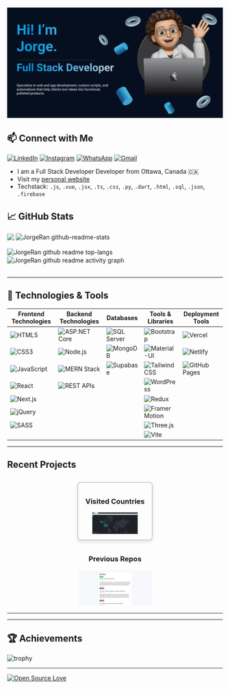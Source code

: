 [![Jorge Rangel](https://github.com/JorgeRan/JorgeRan/blob/main/img/banner.png)](https://jorgeran.github.io/Personal-Website/)

## 📫 Connect with Me

[![LinkedIn](https://img.shields.io/badge/LinkedIn-%230077B5?style=for-the-badge&logo=LinkedIn&logoColor=white)](https://www.linkedin.com/in/jorgerangel-t)
[![Instagram](https://img.shields.io/badge/Instagram-%23E4405F?style=for-the-badge&logo=Instagram&logoColor=white)](https://www.instagram.com/jorge_rangel17)
[![WhatsApp](https://img.shields.io/badge/WhatsApp-%2325D366?style=for-the-badge&logo=WhatsApp&logoColor=white)](https://api.whatsapp.com/send?phone=+527225207708&text=hi%20Matin.%20how%20are%20you%3F)
[![Gmail](https://img.shields.io/badge/Gmail-%23EA4335?style=for-the-badge&logo=Gmail&logoColor=white)](mailto:jorgerangel.coding@gmail.com)

* I am a Full Stack Developer Developer from Ottawa, Canada 🇨🇦
* Visit my [personal website](https://jorgeran.github.io/Personal-Website/) 
* Techstack: `.js`, `.vue`, `.jsx`, `.ts`, `.css`, `.py`, `.dart`, `.html`, `.sql`, `.json`, `.firebase`


## 📈 GitHub Stats

<div>
  <img align="center" src="https://github-readme-streak-stats-eight.vercel.app/?user=JorgeRan&theme=react&mode=weekly" width="51%" />
  <img align="center" src="https://github-readme-stats.vercel.app/api?username=JorgeRan&layout=compact&show_icons=true&theme=react" alt="JorgeRan github-readme-stats" width="48%" />
</div>
<br />
<div>
  <img align="center" src="https://github-readme-stats.vercel.app/api/top-langs/?username=JorgeRan&layout=compact&theme=react" alt="JorgeRan github readme top-langs" width="39%" />
  <img align="center" src="https://github-readme-activity-graph.vercel.app/graph?username=JorgeRan&theme=merko" alt="JorgeRan github readme activity graph" width="60%" />
</div>

<br />

---

## 🔧 Technologies & Tools

<div align="center">

| Frontend Technologies                                                                                                               | Backend Technologies                                                                                                                | Databases                                                                                                                                       | Tools & Libraries                                                                                                                           | Deployment Tools                                                                                                                      |
| ----------------------------------------------------------------------------------------------------------------------------------- | ----------------------------------------------------------------------------------------------------------------------------------- | ----------------------------------------------------------------------------------------------------------------------------------------------- | ------------------------------------------------------------------------------------------------------------------------------------------- | ------------------------------------------------------------------------------------------------------------------------------------- |
| ![HTML5](https://img.shields.io/badge/HTML5-E34F26?style=for-the-badge&logo=html5&logoColor=white&labelColor=CD3700)                | ![ASP.NET Core](https://img.shields.io/badge/ASP.NET%20Core-512BD4?style=for-the-badge&logo=.net&logoColor=white&labelColor=3A5FCD) | ![SQL Server](https://img.shields.io/badge/SQL%20Server-CC2927?style=for-the-badge&logo=microsoft-sql-server&logoColor=white&labelColor=8B2323) | ![Bootstrap](https://img.shields.io/badge/Bootstrap-563D7C?style=for-the-badge&logo=bootstrap&logoColor=white&labelColor=8B7355)            | ![Vercel](https://img.shields.io/badge/Vercel-000000?style=for-the-badge&logo=vercel&logoColor=white&labelColor=8B7355)               |
| ![CSS3](https://img.shields.io/badge/CSS3-1572B6?style=for-the-badge&logo=css3&logoColor=white&labelColor=104E8B)                   | ![Node.js](https://img.shields.io/badge/Node.js-43853D?style=for-the-badge&logo=node.js&logoColor=white&labelColor=2E8B57)          | ![MongoDB](https://img.shields.io/badge/MongoDB-47A248?style=for-the-badge&logo=mongodb&logoColor=white&labelColor=004D40)                     | ![Material-UI](https://img.shields.io/badge/Material--UI-0081CB?style=for-the-badge&logo=material-ui&logoColor=white&labelColor=104E8B)     | ![Netlify](https://img.shields.io/badge/Netlify-00C7B7?style=for-the-badge&logo=netlify&logoColor=white&labelColor=8B7355)            |
| ![JavaScript](https://img.shields.io/badge/JavaScript-EDD600?style=for-the-badge&logo=javascript&logoColor=white&labelColor=C8A800) | ![MERN Stack](https://img.shields.io/badge/MERN%20Stack-00D8FF?style=for-the-badge&logo=react&logoColor=white&labelColor=8B3A3A)    | ![Supabase](https://img.shields.io/badge/Supabase-3ECF8E?style=for-the-badge&logo=supabase&logoColor=white&labelColor=006E58)                   | ![Tailwind CSS](https://img.shields.io/badge/Tailwind%20CSS-38B2AC?style=for-the-badge&logo=tailwind-css&logoColor=white&labelColor=8B8378) | ![GitHub Pages](https://img.shields.io/badge/GitHub%20Pages-222222?style=for-the-badge&logo=github&logoColor=white&labelColor=8B7355) |
| ![React](https://img.shields.io/badge/React-20232a?style=for-the-badge&logo=react&logoColor=61DAFB&labelColor=101010)               | ![REST APIs](https://img.shields.io/badge/REST%20APIs-FF6F61?style=for-the-badge&logo=rest&logoColor=white&labelColor=8B7355)       |                                                                                                                                                 | ![WordPress](https://img.shields.io/badge/WordPress-21759B?style=for-the-badge&logo=wordpress&logoColor=white&labelColor=104E8B)            |                                                                                                                                       |
| ![Next.js](https://img.shields.io/badge/Next.js-000000?style=for-the-badge&logo=next.js&logoColor=white&labelColor=8B7355)          |                                                                                                                                     |                                                                                                                                                 | ![Redux](https://img.shields.io/badge/Redux-764ABC?style=for-the-badge&logo=redux&logoColor=white&labelColor=8B7355)                        |                                                                                                                                       |
| ![jQuery](https://img.shields.io/badge/jQuery-0769AD?style=for-the-badge&logo=jquery&logoColor=white&labelColor=104E8B)             |                                                                                                                                     |                                                                                                                                                 | ![Framer Motion](https://img.shields.io/badge/Framer%20Motion-0055FF?style=for-the-badge&logo=framer&logoColor=white&labelColor=8B7355)     |                                                                                                                                       |
| ![SASS](https://img.shields.io/badge/SASS-CC6699?style=for-the-badge&logo=sass&logoColor=white&labelColor=8B7355)                   |                                                                                                                                     |                                                                                                                                                 | ![Three.js](https://img.shields.io/badge/Three.js-000000?style=for-the-badge&logo=three.js&logoColor=white&labelColor=8B7355)               |                                                                                                                                       |
|                                                                                                                                     |                                                                                                                                     |                                                                                                                                                 | ![Vite](https://img.shields.io/badge/Vite-646CFF?style=for-the-badge&logo=vite&logoColor=white&labelColor=8B7355)                           |                                                                                                                                       |

</div>

---

## Recent Projects

<div align="center">
  <div style="display: inline-block; border: 2px solid #ccc; border-radius: 8px; width: 30%; margin: 10px; padding: 10px; box-shadow: 0 4px 8px rgba(0, 0, 0, 0.1);">
    <h3>Visited Countries</h3>
    <a href="https://github.com/JorgeRan/Visited-Countries">
        <img src="https://github.com/JorgeRan/JorgeRan/blob/main/img/visited_contries.png" alt="JorgeRan Visited Contries" width="70%" />
    </a>
  </div>
  <br />
  <p align="center">
    <h3>Previous Repos</h3>
<!--     <a href="https://github.com/JorgeRan/fitness_app">
        <img src="https://github.com/JorgeRan/JorgeRan/blob/main/img/fitness_app.png" alt="JorgeRan fitnessApp" width="34%" />
    </a> -->
    <a href="https://github.com/JorgeRan/Blog-API-Project">
        <img src="https://github.com/JorgeRan/JorgeRan/blob/main/img/blog_api.png" alt="JorgeRan blog" width="34%" />
    </a>
  </p>
</div>

---

---

## 🏆 Achievements

![trophy](https://github-profile-trophy.vercel.app/?username=JorgeRan&theme=onedark)

---

[![Open Source Love](https://badges.frapsoft.com/os/v1/open-source.svg?v=102)](https://github.com/ellerbrock/open-source-badge/)

